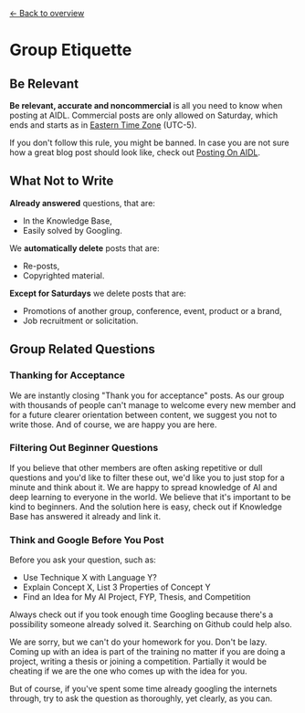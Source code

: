 [← Back to overview](README.md)

# Group Etiquette

## Be Relevant
**Be relevant, accurate and noncommercial** is all you need to know when posting at AIDL. Commercial posts are only allowed on Saturday, which ends and starts as in [Eastern Time Zone](https://time.is/cs/ET) (UTC-5).

If you don't follow this rule, you might be banned. In case you are not sure how a great blog post should look like, check out [Posting On AIDL](http://thegrandjanitor.com/2017/01/26/posting-on-aidl/).

## What Not to Write
**Already answered** questions, that are:
- In the Knowledge Base,
- Easily solved by Googling.

We **automatically delete** posts that are:
- Re-posts,
- Copyrighted material.

**Except for Saturdays** we delete posts that are:
- Promotions of another group, conference, event, product or a brand,
- Job recruitment or solicitation.

## Group Related Questions

### Thanking for Acceptance
We are instantly closing "Thank you for acceptance" posts. As our group with thousands of people can't manage to welcome every new member and for a future clearer orientation between content, we suggest you not to write those. And of course, we are happy you are here.

### Filtering Out Beginner Questions
If you believe that other members are often asking repetitive or dull questions and you'd like to filter these out, we'd like you to just stop for a minute and think about it. We are happy to spread knowledge of AI and deep learning to everyone in the world. We believe that it's important to be kind to beginners. And the solution here is easy, check out if Knowledge Base has answered it already and link it.

### Think and Google Before You Post
Before you ask your question, such as:
* Use Technique X with Language Y?
* Explain Concept X, List 3 Properties of Concept Y
* Find an Idea for My AI Project, FYP, Thesis, and Competition

Always check out if you took enough time Googling because there's a possibility someone already solved it. Searching on Github could help also.

We are sorry, but we can't do your homework for you. Don't be lazy. Coming up with an idea is part of the training no matter if you are doing a project, writing a thesis or joining a competition. Partially it would be cheating if we are the one who comes up with the idea for you.

But of course, if you've spent some time already googling the internets through, try to ask the question as thoroughly, yet clearly, as you can.
